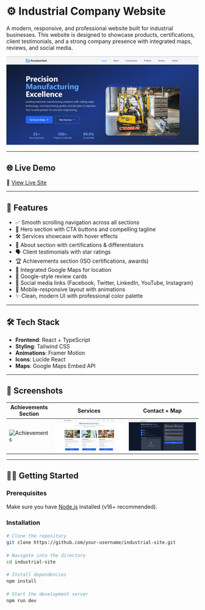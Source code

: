 # ⚙️ Industrial Company Website

A modern, responsive, and professional website built for industrial businesses. This website is designed to showcase products, certifications, client testimonials, and a strong company presence with integrated maps, reviews, and social media.

![Website Screenshot](src/SS/Home.png)

---

## 🌐 Live Demo

🔗 [View Live Site](https://your-demo-link.com)

---

## 🚀 Features

- ✅ Smooth scrolling navigation across all sections  
- 🧲 Hero section with CTA buttons and compelling tagline  
- 🛠️ Services showcase with hover effects  
- 📜 About section with certifications & differentiators  
- 🗣️ Client testimonials with star ratings  
- 🏆 Achievements section (ISO certifications, awards)  
- 📍 Integrated Google Maps for location  
- 💬 Google-style review cards  
- 🔗 Social media links (Facebook, Twitter, LinkedIn, YouTube, Instagram)  
- 📱 Mobile-responsive layout with animations  
- ✨ Clean, modern UI with professional color palette  

---

## 🛠️ Tech Stack

- **Frontend**: React + TypeScript  
- **Styling**: Tailwind CSS  
- **Animations**: Framer Motion  
- **Icons**: Lucide React  
- **Maps**: Google Maps Embed API  

---

## 📸 Screenshots

| Achievements Section | Services | Contact + Map |
|----------------------|----------|---------------|
| ![Achievements](src/SS/Achievement.png) | ![Services](src/SS/Service.png) | ![Map](src/SS/contact.png) |

---

## 🧑‍💻 Getting Started

### Prerequisites
Make sure you have [Node.js](https://nodejs.org/) installed (v16+ recommended).

### Installation

```bash
# Clone the repository
git clone https://github.com/your-username/industrial-site.git

# Navigate into the directory
cd industrial-site

# Install dependencies
npm install

# Start the development server
npm run dev
